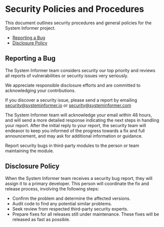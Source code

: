 # Security Policies and Procedures

This document outlines security procedures and general policies for the System Informer project.

  * [Reporting a Bug](#reporting-a-bug)
  * [Disclosure Policy](#disclosure-policy)

## Reporting a Bug

The System Informer team considers security our top priority and reviews all reports of vulnerabilities 
or security issues very seriously.

We appreciate responsible disclosure efforts and are committed to acknowledging your contributions.

If you discover a security issue, please send a report by emailing security@systeminformer.io
or security@systeminformer.com

The System Informer team will acknowledge your email within 48 hours, and will send a
more detailed response indicating the next steps in handling
your report. After the initial reply to your report, the security team will
endeavor to keep you informed of the progress towards a fix and full
announcement, and may ask for additional information or guidance.

Report security bugs in third-party modules to the person or team maintaining
the module.

## Disclosure Policy

When the System Informer team receives a security bug report, they will assign it to a
primary developer. This person will coordinate the fix and release process,
involving the following steps:

  * Confirm the problem and determine the affected versions.
  * Audit code to find any potential similar problems.
  * Seek review from respected third-party security experts.
  * Prepare fixes for all releases still under maintenance. These fixes will be
    released as fast as possible.
